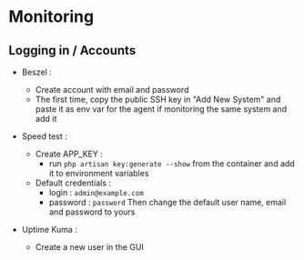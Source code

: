 # Monitoring

## Logging in / Accounts

- Beszel :
  - Create account with email and password
  - The first time, copy the public SSH key in "Add New System" and paste it as env var for the agent if monitoring the same system and add it

- Speed test :
  - Create APP_KEY :
    - run `php artisan key:generate --show` from the container and add it to environment variables
  - Default credentials :
      - login : `admin@example.com` 
      - password : `password`
  Then change the default user name, email and password to yours

- Uptime Kuma :
  - Create a new user in the GUI
